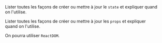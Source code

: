 Lister toutes les façons de créer ou mettre à jour le `state` et expliquer quand on l'utilise.

Lister toutes les façons de créer ou mettre à jour les `props` et expliquer quand on l'utilise.

On pourra utiliser `ReactDOM`.
